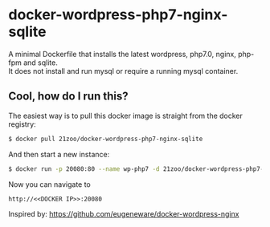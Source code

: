 # docker-wordpress-php7-nginx-sqlite

A minimal Dockerfile that installs the latest wordpress, php7.0, nginx, php-fpm and sqlite. <br>
It does not install and run mysql or require a running mysql container.

## Cool, how do I run this?

The easiest way is to pull this docker image is straight from the docker registry:

```bash
$ docker pull 21zoo/docker-wordpress-php7-nginx-sqlite
```

And then start a new instance:

```bash
$ docker run -p 20080:80 --name wp-php7 -d 21zoo/docker-wordpress-php7-nginx-sqlite
```

Now you can navigate to 

```
http://<<DOCKER IP>>:20080
```



Inspired by: https://github.com/eugeneware/docker-wordpress-nginx 